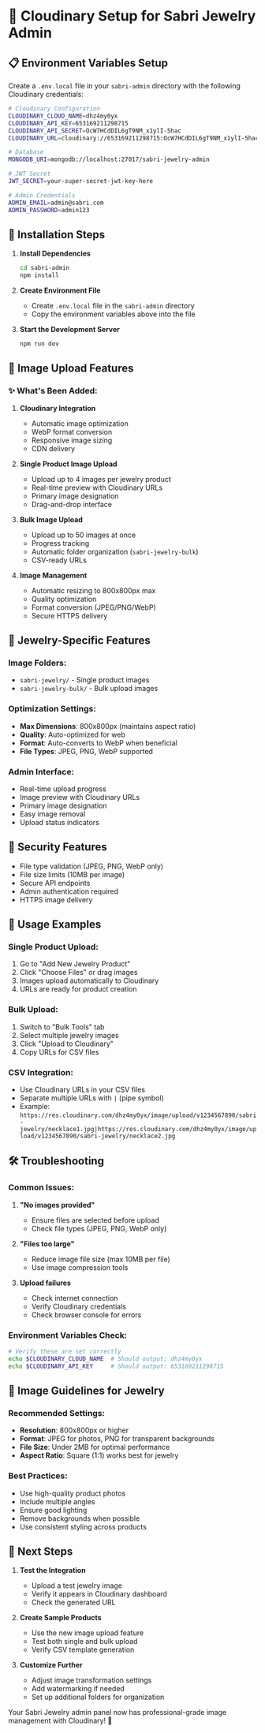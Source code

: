 # 🔧 Cloudinary Setup for Sabri Jewelry Admin

## 📋 Environment Variables Setup

Create a `.env.local` file in your `sabri-admin` directory with the following Cloudinary credentials:

```bash
# Cloudinary Configuration
CLOUDINARY_CLOUD_NAME=dhz4my0yx
CLOUDINARY_API_KEY=653169211298715
CLOUDINARY_API_SECRET=OcW7HCdDIL6gT9NM_x1ylI-5hac
CLOUDINARY_URL=cloudinary://653169211298715:OcW7HCdDIL6gT9NM_x1ylI-5hac@dhz4my0yx

# Database
MONGODB_URI=mongodb://localhost:27017/sabri-jewelry-admin

# JWT Secret
JWT_SECRET=your-super-secret-jwt-key-here

# Admin Credentials
ADMIN_EMAIL=admin@sabri.com
ADMIN_PASSWORD=admin123
```

## 🚀 Installation Steps

1. **Install Dependencies**

   ```bash
   cd sabri-admin
   npm install
   ```

2. **Create Environment File**

   - Create `.env.local` file in the `sabri-admin` directory
   - Copy the environment variables above into the file

3. **Start the Development Server**
   ```bash
   npm run dev
   ```

## 📸 Image Upload Features

### ✨ What's Been Added:

1. **Cloudinary Integration**

   - Automatic image optimization
   - WebP format conversion
   - Responsive image sizing
   - CDN delivery

2. **Single Product Image Upload**

   - Upload up to 4 images per jewelry product
   - Real-time preview with Cloudinary URLs
   - Primary image designation
   - Drag-and-drop interface

3. **Bulk Image Upload**

   - Upload up to 50 images at once
   - Progress tracking
   - Automatic folder organization (`sabri-jewelry-bulk`)
   - CSV-ready URLs

4. **Image Management**
   - Automatic resizing to 800x800px max
   - Quality optimization
   - Format conversion (JPEG/PNG/WebP)
   - Secure HTTPS delivery

## 🎯 Jewelry-Specific Features

### **Image Folders:**

- `sabri-jewelry/` - Single product images
- `sabri-jewelry-bulk/` - Bulk upload images

### **Optimization Settings:**

- **Max Dimensions**: 800x800px (maintains aspect ratio)
- **Quality**: Auto-optimized for web
- **Format**: Auto-converts to WebP when beneficial
- **File Types**: JPEG, PNG, WebP supported

### **Admin Interface:**

- Real-time upload progress
- Image preview with Cloudinary URLs
- Primary image designation
- Easy image removal
- Upload status indicators

## 🔐 Security Features

- File type validation (JPEG, PNG, WebP only)
- File size limits (10MB per image)
- Secure API endpoints
- Admin authentication required
- HTTPS image delivery

## 📱 Usage Examples

### **Single Product Upload:**

1. Go to "Add New Jewelry Product"
2. Click "Choose Files" or drag images
3. Images upload automatically to Cloudinary
4. URLs are ready for product creation

### **Bulk Upload:**

1. Switch to "Bulk Tools" tab
2. Select multiple jewelry images
3. Click "Upload to Cloudinary"
4. Copy URLs for CSV files

### **CSV Integration:**

- Use Cloudinary URLs in your CSV files
- Separate multiple URLs with `|` (pipe symbol)
- Example: `https://res.cloudinary.com/dhz4my0yx/image/upload/v1234567890/sabri-jewelry/necklace1.jpg|https://res.cloudinary.com/dhz4my0yx/image/upload/v1234567890/sabri-jewelry/necklace2.jpg`

## 🛠️ Troubleshooting

### **Common Issues:**

1. **"No images provided"**

   - Ensure files are selected before upload
   - Check file types (JPEG, PNG, WebP only)

2. **"Files too large"**

   - Reduce image file size (max 10MB per file)
   - Use image compression tools

3. **Upload failures**
   - Check internet connection
   - Verify Cloudinary credentials
   - Check browser console for errors

### **Environment Variables Check:**

```bash
# Verify these are set correctly
echo $CLOUDINARY_CLOUD_NAME  # Should output: dhz4my0yx
echo $CLOUDINARY_API_KEY     # Should output: 653169211298715
```

## 🎨 Image Guidelines for Jewelry

### **Recommended Settings:**

- **Resolution**: 800x800px or higher
- **Format**: JPEG for photos, PNG for transparent backgrounds
- **File Size**: Under 2MB for optimal performance
- **Aspect Ratio**: Square (1:1) works best for jewelry

### **Best Practices:**

- Use high-quality product photos
- Include multiple angles
- Ensure good lighting
- Remove backgrounds when possible
- Use consistent styling across products

## 🔄 Next Steps

1. **Test the Integration**

   - Upload a test jewelry image
   - Verify it appears in Cloudinary dashboard
   - Check the generated URL

2. **Create Sample Products**

   - Use the new image upload feature
   - Test both single and bulk upload
   - Verify CSV template generation

3. **Customize Further**
   - Adjust image transformation settings
   - Add watermarking if needed
   - Set up additional folders for organization

Your Sabri Jewelry admin panel now has professional-grade image management with Cloudinary! 🎉

